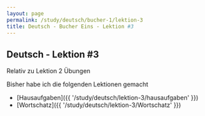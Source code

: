 ```yaml
---
layout: page
permalink: /study/deutsch/bucher-1/lektion-3
title: Deutsch - Bucher Eins - Lektion #3
---
```


## Deutsch - Lektion #3

Relativ zu Lektion 2 Übungen

Bisher habe ich die folgenden Lektionen gemacht

* [Hausaufgaben]({{ '/study/deutsch/lektion-3/hausaufgaben' }})
* [Wortschatz]({{ '/study/deutsch/lektion-3/Wortschatz' }})
